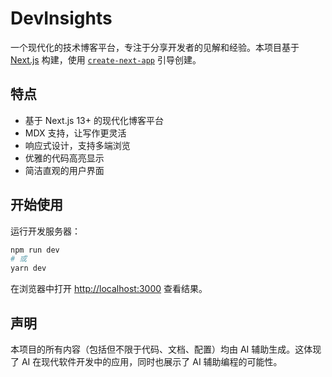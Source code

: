 # DevInsights

一个现代化的技术博客平台，专注于分享开发者的见解和经验。本项目基于 [Next.js](https://nextjs.org) 构建，使用 [`create-next-app`](https://nextjs.org/docs/app/api-reference/cli/create-next-app) 引导创建。

## 特点

- 基于 Next.js 13+ 的现代化博客平台
- MDX 支持，让写作更灵活
- 响应式设计，支持多端浏览
- 优雅的代码高亮显示
- 简洁直观的用户界面

## 开始使用

运行开发服务器：

```bash
npm run dev
# 或
yarn dev
```

在浏览器中打开 [http://localhost:3000](http://localhost:3000) 查看结果。

## 声明

本项目的所有内容（包括但不限于代码、文档、配置）均由 AI 辅助生成。这体现了 AI 在现代软件开发中的应用，同时也展示了 AI 辅助编程的可能性。
